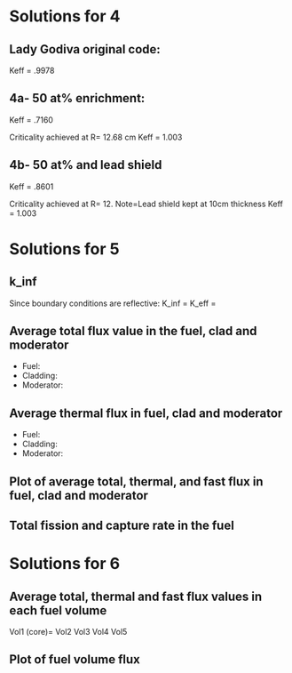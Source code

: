 # Solutions for 4

## Lady Godiva original code:
Keff = .9978

## 4a- 50 at% enrichment:
Keff = .7160

Criticality achieved at R= 12.68 cm
Keff = 1.003

## 4b- 50 at% and lead shield
Keff = .8601

Criticality achieved at R= 12.
Note=Lead shield kept at 10cm thickness
Keff = 1.003

# Solutions for 5

## k_inf
Since boundary conditions are reflective:
K_inf = K_eff =
## Average total flux value in the fuel, clad and moderator
-  Fuel:
-  Cladding:
-  Moderator:
## Average thermal flux in fuel, clad and moderator
-  Fuel:
-  Cladding:
-  Moderator:
## Plot of average total, thermal, and fast flux in fuel, clad and moderator

## Total fission and capture rate in the fuel

# Solutions for 6

## Average total, thermal and fast flux values in each fuel volume
Vol1 (core)=
Vol2
Vol3
Vol4
Vol5

## Plot of fuel volume flux
